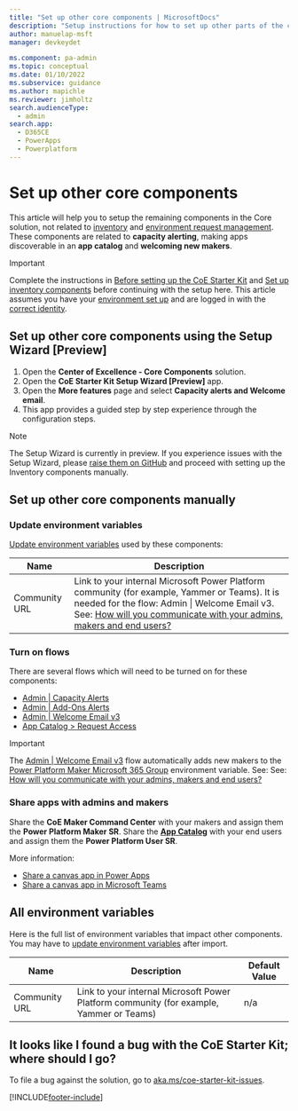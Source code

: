 ```yaml
---
title: "Set up other core components | MicrosoftDocs"
description: "Setup instructions for how to set up other parts of the core admin components solution of the CoE Starter Kit"
author: manuelap-msft
manager: devkeydet

ms.component: pa-admin
ms.topic: conceptual
ms.date: 01/10/2022
ms.subservice: guidance
ms.author: mapichle
ms.reviewer: jimholtz
search.audienceType: 
  - admin
search.app: 
  - D365CE
  - PowerApps
  - Powerplatform
---
```


# Set up other core components

This article will help you to setup the remaining components in the Core solution, not related to [inventory](setup-core-components.md) and [environment request management](setup-environment-components.md). These components are related to **capacity alerting**, making apps discoverable in an **app catalog** and **welcoming new makers**.

>[!IMPORTANT]
>Complete the instructions in [Before setting up the CoE Starter Kit](setup.md) and [Set up inventory components](setup-core-components.md) before continuing with the setup here. This article assumes you have your [environment set up](setup.md#create-your-environment) and are logged in with the [correct identity](setup.md#what-identity-should-i-install-the-coe-starter-kit-with).

## Set up other core components using the Setup Wizard [Preview]

1. Open the **Center of Excellence - Core Components** solution.
1. Open the **CoE Starter Kit Setup Wizard [Preview]** app.
1. Open the **More features** page and select **Capacity alerts and Welcome email**.
1. This app provides a guided step by step experience through the configuration steps.

>[!NOTE]
> The Setup Wizard is currently in preview. If you experience issues with the Setup Wizard, please [raise them on GitHub](https://aka.ms/coe-starter-kit-issues) and proceed with setting up the Inventory components manually.

## Set up other core components manually

### Update environment variables

[Update environment variables](faq.md#update-environment-variables) used by these components:

| Name | Description |
|------|---------------|
|Community URL  | Link to your internal Microsoft Power Platform community (for example, Yammer or Teams). It is needed for the flow: Admin \| Welcome Email v3. See: [How will you communicate with your admins, makers and end users?](setup.md#how-will-you-communicate-with-your-admins-makers-and-users)  |

### Turn on flows

There are several flows which will need to be turned on for these components:  

- [Admin | Capacity Alerts](core-components.md#flows-2)
- [Admin | Add-Ons Alerts](core-components.md#flows-2)
- [Admin | Welcome Email v3](core-components.md#flows-2)
- [App Catalog > Request Access](core-components.md#flows-2)

>[!IMPORTANT]
> The [Admin | Welcome Email v3](core-components.md#flows-2) flow automatically adds new makers to the [Power Platform Maker Microsoft 365 Group](setup-core-components.md#all-environment-variables) environment variable. See: See: [How will you communicate with your admins, makers and end users?](setup.md#how-will-you-communicate-with-your-admins-makers-and-users)

### Share apps with admins and makers

Share the **CoE Maker Command Center** with your makers and assign them the **Power Platform Maker SR**.
Share the [**App Catalog**](core-components.md#app-catalog) with your end users and assign them the **Power Platform User SR**.

More information:

- [Share a canvas app in Power Apps](faq.md#share-an-app-from-a-production-environment)
- [Share a canvas app in Microsoft Teams](faq.md#share-an-app-from-a-dataverse-for-teams-environment)

## All environment variables

Here is the full list of environment variables that impact other components. You may have to [update environment variables](faq.md#update-environment-variables) after import.

| Name | Description | Default Value |
|------|---------------|------|
|Community URL  | Link to your internal Microsoft Power Platform community (for example, Yammer or Teams)  | n/a|

## It looks like I found a bug with the CoE Starter Kit; where should I go?

To file a bug against the solution, go to [aka.ms/coe-starter-kit-issues](https://aka.ms/coe-starter-kit-issues).

[!INCLUDE[footer-include](../../includes/footer-banner.md)]
